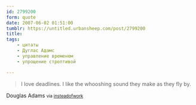```yaml
---
id: 2799200
form: quote
date: 2007-06-02 01:51:00
tumblr: https://untitled.urbansheep.com/post/2799200
title: 
tags:
    - цитаты
    - Дуглас Адамс
    - управление временем
    - упрощение строптивой

---
```


<blockquote>
I love deadlines. I like the whooshing sound they make as they fly by.
</blockquote>

Douglas Adams <small>via <a href="http://insteadofwork.net/post/2671406">insteadofwork</a></small>
